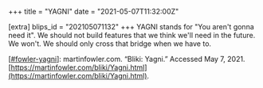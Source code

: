+++
title = "YAGNI"
date = "2021-05-07T11:32:00Z"

[extra]
blips_id = "202105071132"
+++
YAGNI stands for "You aren't gonna need it". We should not build features that we think we'll need in the future. We won't. We should only cross that bridge when we have to.

[[#fowler-yagni](/blips/tags/fowler-yagni)]: martinfowler.com. “Bliki: Yagni.” Accessed May 7, 2021. [https://martinfowler.com/bliki/Yagni.html](https://martinfowler.com/bliki/Yagni.html).
